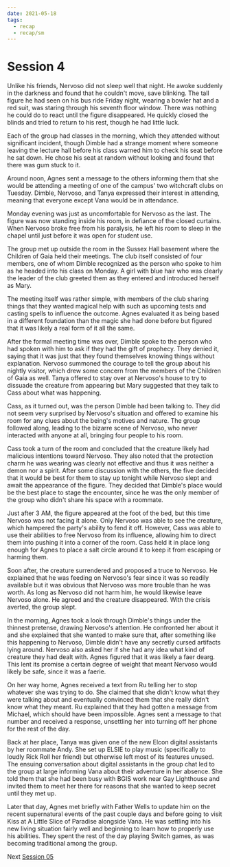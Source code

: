 ```yaml
---
date: 2021-05-18
tags:
  - recap
  - recap/sm
---
```

# Session 4

Unlike his friends, Nervoso did not sleep well that night. He awoke suddenly in the darkness and found that he couldn't move, save blinking. The tall figure he had seen on his bus ride Friday night, wearing a bowler hat and a red suit, was staring through his seventh floor window. There was nothing he could do to react until the figure disappeared. He quickly closed the blinds and tried to return to his rest, though he had little luck.

Each of the group had classes in the morning, which they attended without significant incident, though Dimble had a strange moment where someone leaving the lecture hall before his class warned him to check his seat before he sat down. He chose his seat at random without looking and found that there was gum stuck to it.

Around noon, Agnes sent a message to the others informing them that she would be attending a meeting of one of the campus' two witchcraft clubs on Tuesday. Dimble, Nervoso, and Tanya expressed their interest in attending, meaning that everyone except Vana would be in attendance.

Monday evening was just as uncomfortable for Nervoso as the last. The figure was now standing inside his room, in defiance of the closed curtains. When Nervoso broke free from his paralysis, he left his room to sleep in the chapel until just before it was open for student use.

The group met up outside the room in the Sussex Hall basement where the Children of Gaia held their meetings. The club itself consisted of four members, one of whom Dimble recognized as the person who spoke to him as he headed into his class on Monday. A girl with blue hair who was clearly the leader of the club greeted them as they entered and introduced herself as Mary.

The meeting itself was rather simple, with members of the club sharing things that they wanted magical help with such as upcoming tests and casting spells to influence the outcome. Agnes evaluated it as being based in a different foundation than the magic she had done before but figured that it was likely a real form of it all the same.

After the formal meeting time was over, Dimble spoke to the person who had spoken with him to ask if they had the gift of prophecy. They denied it, saying that it was just that they found themselves knowing things without explanation. Nervoso summoned the courage to tell the group about his nightly visitor, which drew some concern from the members of the Children of Gaia as well. Tanya offered to stay over at Nervoso's house to try to dissuade the creature from appearing but Mary suggested that they talk to Cass about what was happening.

Cass, as it turned out, was the person Dimble had been talking to. They did not seem very surprised by Nervoso's situation and offered to examine his room for any clues about the being's motives and nature. The group followed along, leading to the bizarre scene of Nervoso, who never interacted with anyone at all, bringing four people to his room.

Cass took a turn of the room and concluded that the creature likely had malicious intentions toward Nervoso. They also noted that the protection charm he was wearing was clearly not effective and thus it was neither a demon nor a spirit. After some discussion with the others, the five decided that it would be best for them to stay up tonight while Nervoso slept and await the appearance of the figure. They decided that Dimble's place would be the best place to stage the encounter, since he was the only member of the group who didn't share his space with a roommate.

Just after 3 AM, the figure appeared at the foot of the bed, but this time Nervoso was not facing it alone. Only Nervoso was able to see the creature, which hampered the party's ability to fend it off. However, Cass was able to use their abilities to free Nervoso from its influence, allowing him to direct them into pushing it into a corner of the room. Cass held it in place long enough for Agnes to place a salt circle around it to keep it from escaping or harming them.

Soon after, the creature surrendered and proposed a truce to Nervoso. He explained that he was feeding on Nervoso's fear since it was so readily available but it was obvious that Nervoso was more trouble than he was worth. As long as Nervoso did not harm him, he would likewise leave Nervoso alone. He agreed and the creature disappeared. With the crisis averted, the group slept.

In the morning, Agnes took a look through Dimble's things under the thinnest pretense, drawing Nervoso's attention. He confronted her about it and she explained that she wanted to make sure that, after something like this happening to Nervoso, Dimble didn't have any secretly cursed artifacts lying around.  Nervoso also asked her if she had any idea what kind of creature they had dealt with. Agnes figured that it was likely a faer dearg. This lent its promise a certain degree of weight that meant Nervoso would likely be safe, since it was a faerie.

On her way home, Agnes received a text from Ru telling her to stop whatever she was trying to do. She claimed that she didn't know what they were talking about and eventually convinced them that she really didn't know what they meant. Ru explained that they had gotten a message from Michael, which should have been impossible. Agnes sent a message to that number and received a response, unsettling her into turning off her phone for the rest of the day.

Back at her place, Tanya was given one of the new Elcon digital assistants by her roommate Andy. She set up ELSIE to play music (specifically to loudly Rick Roll her friend) but otherwise left most of its features unused. The ensuing conversation about digital assistants in the group chat led to the group at large informing Vana about their adventure in her absence. She told them that she had been busy with BGIS work near Gay Lighthouse and invited them to meet her there for reasons that she wanted to keep secret until they met up.

Later that day, Agnes met briefly with Father Wells to update him on the recent supernatural events of the past couple days and before going to visit Kiss at A Little Slice of Paradise alongside Vana. He was settling into his new living situation fairly well and beginning to learn how to properly use his abilities. They spent the rest of the day playing Switch games, as was becoming traditional among the group.

Next
[Session 05](Recaps/Sanguine%20Mysteries/Session%2005.md)